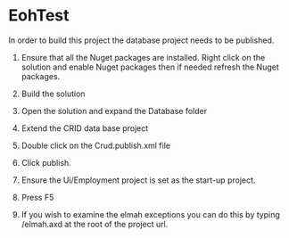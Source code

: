 EohTest
=======

In order to build this project the database project needs to be published.
1.  Ensure that all the Nuget packages are installed.
	Right click on the solution and enable Nuget packages then if needed refresh the Nuget packages.

2.  Build the solution

3.  Open the solution and expand the Database folder

4.  Extend the CRID data base project

4.  Double click on the Crud.publish.xml file

5.  Click publish.

6.  Ensure the Ui/Employment project is set as the start-up project.

7.  Press F5

8.  If you wish to examine the elmah exceptions you can do this by typing /elmah.axd at the root of the project url.

